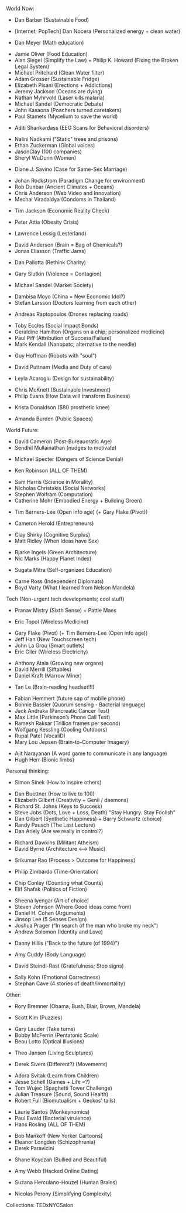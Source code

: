  World Now:
* Dan Barber (Sustainable Food)
- [Internet; PopTech] Dan Nocera (Personalized energy + clean water)
* Dan Meyer (Math education)
- Jamie Oliver (Food Education)
- Alan Siegel (Simplify the Law) + Philip K. Howard (Fixing the Broken Legal System)
- Michael Pritchard (Clean Water filter)
- Adam Grosser (Sustainable Fridge)
- Elizabeth Pisani (Erections + Addictions)
- Jeremy Jackson (Oceans are dying)
- Nathan Myhrvold (Laser kills malaria)
- Michael Sandel (Democratic Debate)
- John Kasaona (Poachers turned caretakers)
- Paul Stamets (Mycelium to save the world)
* Aditi Shankardass (EEG Scans for Behavioral disorders)
- Nalini Nadkami ("Static" trees and prisons)
- Ethan Zuckerman (Global voices)
- JasonClay (100 companies)
- Sheryl WuDunn (Women)
* Diane J. Savino (Case for Same-Sex Marriage)
- Johan Rockstrom (Paradigm Change for environment)
- Rob Dunbar (Ancient Climates + Oceans)
- Chris Anderson (Web Video and Innovation)
- Mechai Viradaidya (Condoms in Thailand)
* Tim Jackson (Economic Reality Check)
- Peter Attia (Obesity Crisis)
* Lawrence Lessig (Lesterland)
- David Anderson (Brain = Bag of Chemicals?)
- Jonas Eliasson (Traffic Jams)
* Dan Pallotta (Rethink Charity)
- Gary Slutkin (Violence = Contagion)
* Michael Sandel (Market Society)
- Dambisa Moyo (China = New Economic Idol?)
- Stefan Larsson (Doctors learning from each other)
* Andreas Raptopoulos (Drones replacing roads)
- Toby Eccles (Social Impact Bonds)
- Geraldine Hamilton (Organs on a chip; personalized medicine)
- Paul Piff (Attribution of Success/Failure)
- Mark Kendall (Nanopatc; alternative to the needle)
* Guy Hoffman (Robots with "soul")
- David Puttnam (Media and Duty of care)
* Leyla Acaroglu (Design for sustainability)
- Chris McKnett (Sustainable Investment)
- Philip Evans (How Data will transform Business)
* Krista Donaldson ($80 prosthetic knee)
- Amanda Burden (Public Spaces)


World Future:
* David Cameron (Post-Bureaucratic Age)
* Sendhil Mullainathan (nudges to motivate)
- Michael Specter (Dangers of Science Denial)
* Ken Robinson (ALL OF THEM)
- Sam Harris (Science in Morality)
- Nicholas Christakis (Social Networks)
- Stephen Wolfram (Computation)
- Catherine Mohr (Embodied Energy + Building Green)
* Tim Berners-Lee (Open info age) (+ Gary Flake (Pivot))
- Cameron Herold (Entrepreneurs)
* Clay Shirky (Cognitive Surplus)
* Matt Ridley (When Ideas have Sex)
- Bjarke Ingels (Green Architecture)
- Nic Marks (Happy Planet Index)
* Sugata Mitra (Self-organized Education)
- Carne Ross (Independent Diplomats)
- Boyd Varty (What I learned from Nelson Mandela)

Tech (Non-urgent tech developments; cool stuff)
* Pranav Mistry (Sixth Sense) + Pattie Maes
- Eric Topol (Wireless Medicine)
* Gary Flake (Pivot) (+ Tim Berners-Lee (Open info age))
* Jeff Han (New Touchscreen tech)
* John La Grou (Smart outlets)
* Eric Giler (Wireless Electricity)
- Anthony Atala (Growing new organs)
- David Merrill (Siftables)
- Daniel Kraft (Marrow Miner)
* Tan Le (Brain-reading headset!!!)
- Fabian Hemmert (future sap of mobile phone)
- Bonnie Bassler (Quorum sensing - Bacterial language)
- Jack Andraka (Pancreatic Cancer Test)
- Max Little (Parkinson’s Phone Call Test)
- Ramesh Raksar (Trillion frames per second)
- Wolfgang Kessling (Cooling Outdoors)
- Rupal Patel (VocaliD)
- Mary Lou Jepsen (Brain-to-Computer Imagery)
* Ajit Narayanan (A word game to communicate in any language)
* Hugh Herr (Bionic limbs)

Personal thinking:
- Simon Sinek (How to inspire others)
* Dan Buettner (How to live to 100)
* Elizabeth Gilbert (Creativity + Genii / daemons)
* Richard St. Johns (Keys to Success)
* Steve Jobs (Dots, Love + Loss, Death)
	"Stay Hungry. Stay Foolish"
* Dan Gilbert (Synthetic Happiness) + Barry Schwartz (choice)
* Randy Pausch (The Last Lecture)
* Dan Ariely (Are we really in control?)
- Richard Dawkins (Militant Atheism)
- David Byrne (Architecture <--> Music)
* Srikumar Rao (Process > Outcome for Happiness)
- Philip Zimbardo (Time-Orientation)
* Chip Conley (Counting what Counts)
* Elif Shafak (Politics of Fiction)
- Sheena Iyengar (Art of choice)
- Steven Johnson (Where Good ideas come from)
- Daniel H. Cohen (Arguments)
- Jinsop Lee (5 Senses Design)
- Joshua Prager (“In search of the man who broke my neck”)
- Andrew Solomon (Identity and Love)
* Danny Hillis (“Back to the future (of 1994)”)
- Amy Cuddy (Body Language)
* David Steindl-Rast (Gratefulness; Stop signs)
- Sally Kohn (Emotional Correctness)
- Stephan Cave (4 stories of death/immortality)


Other:
* Rory Bremner (Obama, Bush, Blair, Brown, Mandela)
- Scott Kim (Puzzles)
* Gary Lauder (Take turns)
* Bobby McFerrin (Pentatonic Scale)
* Beau Lotto (Optical Illusions)
- Theo Jansen (Living Sculptures)
* Derek Sivers (Different?) (Movements)
- Adora Svitak (Learn from Children)
- Jesse Schell (Games + Life =?)
- Tom Wujec (Spaghetti Tower Challenge)
- Julian Treasure (Sound, Sound Health)
- Robert Full (Biomutualism + Geckos' tails)
* Laurie Santos (Monkeynomics)
* Paul Ewald (Bacterial virulence)
* Hans Rosling (ALL OF THEM)
- Bob Mankoff (New Yorker Cartoons)
- Eleanor Longden (Schizophrenia)
- Derek Paravicini
* Shane Koyczan (Bullied and Beautiful)
- Amy Webb (Hacked Online Dating)
* Suzana Herculano-Houzel (Human Brains)
- Nicolas Perony (Simplifying Complexity)

Collections: TEDxNYCSalon